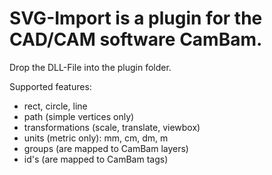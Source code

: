 # SVG-Import is a plugin for the CAD/CAM software CamBam.

Drop the DLL-File into the plugin folder.

Supported features:
- rect, circle, line
- path (simple vertices only)
- transformations (scale, translate, viewbox)
- units (metric only): mm, cm, dm, m
- groups (are mapped to CamBam layers)
- id's (are mapped to CamBam tags)